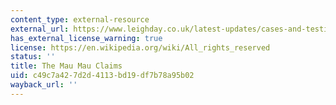 ```yaml
---
content_type: external-resource
external_url: https://www.leighday.co.uk/latest-updates/cases-and-testimonials/cases/the-mau-mau-claims/
has_external_license_warning: true
license: https://en.wikipedia.org/wiki/All_rights_reserved
status: ''
title: The Mau Mau Claims
uid: c49c7a42-7d2d-4113-bd19-df7b78a95b02
wayback_url: ''
---
```

